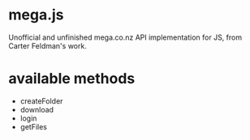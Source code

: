 mega.js
=======

Unofficial and unfinished mega.co.nz API implementation for JS, from Carter Feldman's work.

# available methods #

* createFolder
* download
* login
* getFiles